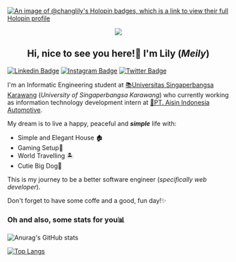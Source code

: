 [![An image of @changlily's Holopin badges, which is a link to view their full Holopin profile](https://holopin.me/changlily)](https://holopin.io/@changlily)

<p align="center">
<a href="https://github.com/DenverCoder1/readme-typing-svg"><img src="https://readme-typing-svg.demolab.com/?lines=Chang%20Lily;Web%20developer;&font=Fira%20Code&center=true&width=440&height=45&color=4078c0&vCenter=true&size=22&pause=1000"></a>
</p>

<h2 align="center">
Hi, nice to see you here!👋 I'm Lily (<i>Meily</i>)
</h2>

<p>

[![Linkedin Badge](https://img.shields.io/badge/-LinkedIn-0e76a8?style=flat-square&logo=Linkedin&logoColor=white)](https://www.linkedin.com/in/changlily10/)
[![Instagram Badge](https://img.shields.io/badge/-Instagram-e4405f?style=flat-square&logo=Instagram&logoColor=white)](https://www.instagram.com/changlily10/)
[![Twitter Badge](https://img.shields.io/badge/-Twitter-00acee?style=flat-square&logo=Twitter&logoColor=white)](https://twitter.com/meichanlyy)

I'm an Informatic Engineering student at <a href="https://www.unsika.ac.id/">📚Universitas Singaperbangsa Karawang</a> (<i>University of Singaperbangsa Karawang</i>) who currently working as information technology development intern at <a href="https://aiia.co.id/">💼PT. Aisin Indonesia Automotive</a>.
  
My dream is to live a happy, peaceful and <b><i>simple</i></b> life with:
  
<ul>
<li>Simple and Elegant House 🏚</li>
<li>Gaming Setup🌠</li>
<li>World Travelling 🏝</li>
<li>Cutie Big Dog🐶</li>
</ul>
This is my journey to be a better software engineer (<i>specifically web developer</i>).

Don't forget to have some coffe and a good, fun day!✨
</p>

<h3>Oh and also, some stats for you📊</h3>

![Anurag's GitHub stats](https://github-readme-stats.vercel.app/api?username=changlilya&show_icons=true&theme=github_dark&count_private=true)

[![Top Langs](https://github-readme-stats.vercel.app/api/top-langs/?username=changlily&layout=compact&theme=github_dark&count_private=true)](https://github.com/anuraghazra/github-readme-stats)
